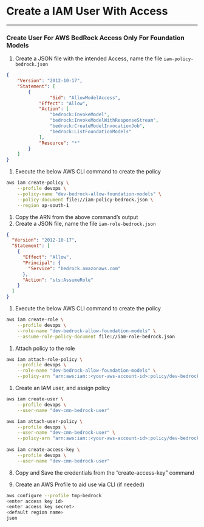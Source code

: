 # Create a IAM User With Access

---

### Create User For AWS BedRock Access Only For Foundation Models

1. Create a JSON file with the intended Access, name the file `iam-policy-bedrock.json`

```json
{
    "Version": "2012-10-17",
    "Statement": [
        {
		        "Sid": "AllowModelAccess",
            "Effect": "Allow",
            "Action": [
                "bedrock:InvokeModel",
                "bedrock:InvokeModelWithResponseStream",
                "bedrock:CreateModelInvocationJob",
                "bedrock:ListFoundationModels"
            ],
            "Resource": "*"
        }
    ]
}
```

1. Execute the below AWS CLI command to create the policy

```bash
aws iam create-policy \
    --profile devops \
    --policy-name "dev-bedrock-allow-foundation-models" \
    --policy-document file://iam-policy-bedrock.json \
    --region ap-south-1
```

1. Copy the ARN from the above command’s output
2. Create a JSON file, name the file `iam-role-bedrock.json`

```json
{
  "Version": "2012-10-17",
  "Statement": [
    {
      "Effect": "Allow",
      "Principal": {
        "Service": "bedrock.amazonaws.com"
      },
      "Action": "sts:AssumeRole"
    }
  ]
}
```

1. Execute the below AWS CLI command to create the policy

```bash
aws iam create-role \
    --profile devops \
    --role-name "dev-bedrock-allow-foundation-models" \
    --assume-role-policy-document file://iam-role-bedrock.json
```

1. Attach policy to the role

```bash
aws iam attach-role-policy \
    --profile devops \
    --role-name "dev-bedrock-allow-foundation-models" \
    --policy-arn "arn:aws:iam::<your-aws-account-id>:policy/dev-bedrock-allow-foundation-models"
```

1. Create an IAM user, and assign policy

```bash
aws iam create-user \
    --profile devops \
    --user-name "dev-cmn-bedrock-user"

aws iam attach-user-policy \
    --profile devops \
    --user-name "dev-cmn-bedrock-user" \
    --policy-arn "arn:aws:iam::<your-aws-account-id>:policy/dev-bedrock-allow-foundation-models"
    
aws iam create-access-key \
    --profile devops \
    --user-name "dev-cmn-bedrock-user"
```

 8. Copy and Save the credentials from the “create-access-key” command

1. Create an AWS Profile to aid use via CLI (if needed)

```bash
aws configure --profile tmp-bedrock
<enter access key id>
<enter access key secret>
<default region name>
json
```